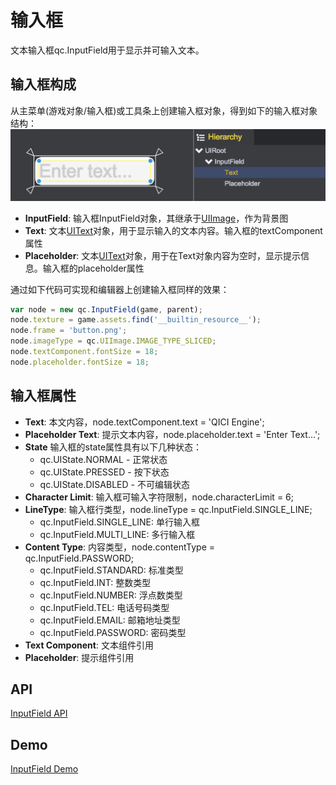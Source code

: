 # 输入框
文本输入框qc.InputField用于显示并可输入文本。

## 输入框构成
从主菜单(游戏对象/输入框)或工具条上创建输入框对象，得到如下的输入框对象结构：  
![](images/inputfield1.png)
* __InputField__: 输入框InputField对象，其继承于[UIImage](UIImage.html)，作为背景图
* __Text__: 文本[UIText](UIText.html)对象，用于显示输入的文本内容。输入框的textComponent属性
* __Placeholder__: 文本[UIText](UIText.html)对象，用于在Text对象内容为空时，显示提示信息。输入框的placeholder属性

通过如下代码可实现和编辑器上创建输入框同样的效果：
````javascript
var node = new qc.InputField(game, parent);
node.texture = game.assets.find('__builtin_resource__');
node.frame = 'button.png';
node.imageType = qc.UIImage.IMAGE_TYPE_SLICED;
node.textComponent.fontSize = 18;
node.placeholder.fontSize = 18;
````

## 输入框属性
* __Text__: 本文内容，node.textComponent.text = 'QICI Engine';
* __Placeholder Text__: 提示文本内容，node.placeholder.text = 'Enter Text...'; 
* __State__ 输入框的state属性具有以下几种状态：
	* qc.UIState.NORMAL - 正常状态
	* qc.UIState.PRESSED - 按下状态
	* qc.UIState.DISABLED - 不可编辑状态
* __Character Limit__: 输入框可输入字符限制，node.characterLimit = 6;	
* __LineType__: 输入框行类型，node.lineType = qc.InputField.SINGLE_LINE;
	* qc.InputField.SINGLE_LINE: 单行输入框
	* qc.InputField.MULTI_LINE: 多行输入框
* __Content Type__: 内容类型，node.contentType = qc.InputField.PASSWORD;
	* qc.InputField.STANDARD: 标准类型
	* qc.InputField.INT: 整数类型
	* qc.InputField.NUMBER: 浮点数类型
	* qc.InputField.TEL: 电话号码类型
	* qc.InputField.EMAIL: 邮箱地址类型
	* qc.InputField.PASSWORD: 密码类型
* __Text Component__: 文本组件引用	
* __Placeholder__: 提示组件引用
  
## API
[InputField API](http://docs.zuoyouxi.com/api/gameobject/CInputField.html)

## Demo
[InputField Demo](http://engine.zuoyouxi.com/demo/index.html#anchor_InputField)